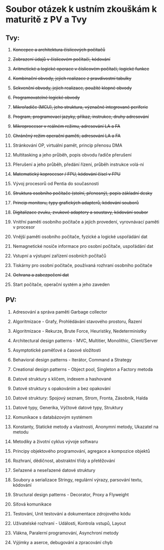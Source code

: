 # Soubor otázek k ustním zkouškám k maturitě z PV a Tvy

## Tvy:

1. ~~Koncepce a architektura číslicových počítačů~~

2. ~~Zobrazení údajů v číslicovém počítači, kódování~~

3. ~~Aritmetické a logické operace v číslicovém počítači, logické funkce~~

4. ~~Kombinační obvody, jejich realizace z pravdivostní tabulky~~

5. ~~Sekvenční obvody, jejich realizace, použíté klopné obvody~~

6. ~~Programovatelné logické obvody~~

7. ~~Mikrořadiče (MCU), jeho struktura, význačné integrované periferie~~

8. ~~Program, programovací jazyky, příkaz, instrukce, druhy adresování~~

9. ~~Mikroprocesor v reálném režimu, adresování LA a FA~~

10. ~~Chráněný režim operační paměti, adresování LA a FA~~

11. Stránkování OP, virtuální pamět, princip přenosu DMA

12. Multitasking a jeho průběh, popis obvodu řadiče přerušení

13. Přerušení a jeho průběh, předání řízení, průběh instrukce volá-ní

14. ~~Matematický koprocesor / FPU, kódování čísel v FPU~~

15. Vývoj procesorů od Pentia do současnosti

16. ~~Struktura osobního počítače (stolní, přenosný), popis základní desky~~

17. ~~Princip monitoru, typy grafických adapterů, kódování souborů~~

18. ~~Digitalizace zvuku, zvukové adaptery a soustavy, kódování soubor~~

19. Vnitřní paměti osobního počítače a jejich provedení, vyrovnávací paměti v procesor

20. Vnější paměti osobního počítače, fyzické a logické uspořádání dat

21. Nemagnetické nosiče informace pro osobní počítače, uspořádání dat

22. Vstupní a výstupní zařízení osobních počítačů

23. Tiskárny pro osobní počítače, používaná rozhraní osobního počítače

24. ~~Ochrana a zabezpečení dat~~

25. Start počítače, operační systém a jeho zaveden

## PV:

1. Adresování a správa paměti Garbage collector

2. Algoritmizace - Grafy, Prohlédávání stavového prostoru, Řazení

3. Algoritmizace - Rekurze, Brute Force, Heuristiky, Nedeterministky

4. Architectural design patterns - MVC, Multitier, Monolithic, Client/Server

5. Asymptotické paměťové a časové složitosti

6. Behavioral design patterns - Iterátor, Command a Strategy

7. Creational design patterns - Object pool, Singleton a Factory metoda

8. Datové struktury s klíčem, indexem a hashované

9. Datové struktury s opakováním a bez opakování

10. Datové struktury: Spojový seznam, Strom, Fronta, Zásobník, Halda

11. Datové typy, Generika, Výčtové datové typy, Struktury

12. Komunikace s databázovým systémem

13. Konstanty, Statické metody a vlastnosti, Anonymní metody, Ukazatel na metodu

14. Metodiky a životní cyklus vývoje softwaru

15. Principy objektového programování, agregace a kompozice objektů

16. Rozhraní, dědičnost, abstraktní třídy a přetěžování

17. Seřazené a neseřazené datové struktury

18. Soubory a serializace Stringy, regulární výrazy, parsování textu, kódování

19. Structural design patterns - Decorator, Proxy a Flyweight

20. Síťová komunikace

21. Testování, Unit testování a dokumentace zdrojového kódu

22. Uživatelské rozhraní - Události, Kontrola vstupů, Layout

23. Vlákna, Paralerní programování, Asynchroní metody

24. Výjimky a aserce, debugování a zpracování chyb


